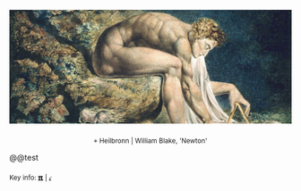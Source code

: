 ![](./img/template5_github.png)
<p align="center"> <sub>⌖ Heilbronn | William Blake, 'Newton' </sub></p>

@@test

<sub> Key info: [𝝿](https://www.instagram.com/qfwfqfm/) | [𝒾](https://www.linkedin.com/feed/) </sub>



